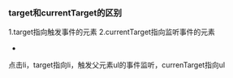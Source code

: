<!--
 * @Author: your name
 * @Date: 2020-12-23 19:06:51
 * @LastEditTime: 2020-12-23 19:09:11
 * @LastEditors: Please set LastEditors
 * @Description: In User Settings Edit
 * @FilePath: /node-tips/record/eventTarget.md
-->

### target和currentTarget的区别

1.target指向触发事件的元素
2.currentTarget指向监听事件的元素

<ul eventListener>
    <li></li>
</ul>

点击li，target指向li，触发父元素ul的事件监听，currenTarget指向ul